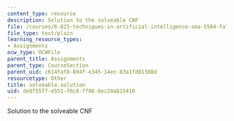 ```yaml
---
content_type: resource
description: Solution to the solveable CNF
file: /courses/6-825-techniques-in-artificial-intelligence-sma-5504-fall-2002/de8f55f7e551f0c07f866ec20a815410_solveable.solution
file_type: text/plain
learning_resource_types:
- Assignments
ocw_type: OCWFile
parent_title: Assignments
parent_type: CourseSection
parent_uid: c614faf8-894f-e345-14ec-83a1fd01388d
resourcetype: Other
title: solveable.solution
uid: de8f55f7-e551-f0c0-7f86-6ec20a815410
---
```

Solution to the solveable CNF

